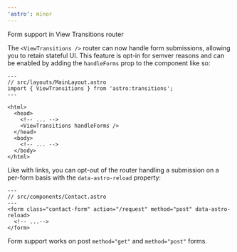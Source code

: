 ```yaml
---
'astro': minor
---
```


Form support in View Transitions router

The `<ViewTransitions />` router can now handle form submissions, allowing you to retain stateful UI. This feature is opt-in for semver reasons and can be enabled by adding the `handleForms` prop to the component like so:

```astro
---
// src/layouts/MainLayout.astro
import { ViewTransitions } from 'astro:transitions';
---

<html>
  <head>
    <!-- ... -->
    <ViewTransitions handleForms />
  </head>
  <body>
    <!-- ... -->
  </body>
</html>
```

Like with links, you can opt-out of the router handling a submission on a per-form basis with the `data-astro-reload` property:

```astro
---
// src/components/Contact.astro
---
<form class="contact-form" action="/request" method="post" data-astro-reload>
  <!-- ...-->
</form>
```

Form support works on post `method="get"` and `method="post"` forms.

